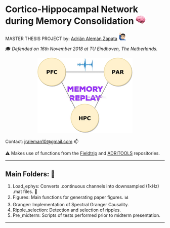 # Cortico-Hippocampal Network during Memory Consolidation <img src="brain.png" width="30"> 

MASTER THESIS PROJECT by: [Adrián Alemán Zapata](https://www.linkedin.com/in/adri%C3%A1n-alem%C3%A1n-zapata-b1b727b2/) <img src="raised.png" width="25"> 

:mortar_board: *Defended on 16th November 2018 at TU Eindhoven, The Netherlands.* 
<p align="center">
<img src="giphy.gif" width="300">
</p>
<!--- <img src="poster_Adrian8.png" width="800">--->

Contact: jraleman10@gmail.com :mailbox: 

:warning: Makes use of functions from the [Fieldtrip](https://github.com/fieldtrip/fieldtrip) and [ADRITOOLS](https://github.com/Aleman-Z/ADRITOOLS) repositories.

--------------------------------
## Main Folders: :file_folder: 
1. Load_ephys: Converts .continuous channels into downsampled (1kHz) .mat files. :floppy_disk:
2. Figures: Main functions for generating paper figures. :bar_chart: 
3. Granger: Implementation of Spectral Granger Causality. 
4. Ripple_selection: Detection and selection of ripples.
5. Pre_midterm: Scripts of tests performed prior to midterm presentation. 
--------------------------------
